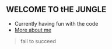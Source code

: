 ## WELCOME TO tHE JUNGLE

- Currently having fun with the code 
- [More about me](https://github.com/nikwilms/nikwilms/blob/1835ae7af8c9ffccc89dd41f1cc5c82dd5353a41/AboutMe.md)

> fail to succeed
